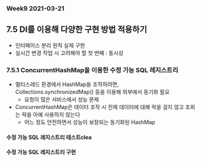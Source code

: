 ### Week9 2021-03-21

## 7.5 DI를 이용해 다양한 구현 방법 적용하기
- 인터페이스 분리 원칙 실제 구현
- 실시간 변경 작업 시 고려해야 할 첫 번째 : 동시성

### 7.5.1 ConcurrentHashMap을 이용한 수정 가능 SQL 레지스트리
- 멀티스레드 환경에서 HashMap을 조작하려면, Collections.synchronizedMap() 등을 이용해 외부에서 동기화 필요
  - 요청이 많은 서비스에서 성능 문제
- ConcurrentHashMap은 데이터 조작 시 전체 데이터에 대해 락을 걸지 않고 조회는 락을 아예 사용하지 않는다
  - 어느 정도 안전하면서 성능이 보장되는 동기화된 HashMap
    
#### 수정 가능 SQL 레지스트리 테스트clea
#### 수정 가능 SQL 레지스트리 구현
